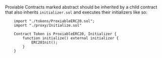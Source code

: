 Proxiable Contracts marked abstract should be inherited by a child contract that also inherits ```initializer.sol```
and executes their initializers like so:

```
    import "./tokens/ProxiableERC20.sol";
    import "./proxy/Initialize.sol"

    Contract Token is ProxiableERC20, Initializer {
        function initialize() external initializer {
            ERC20Init();
        }
    }
```